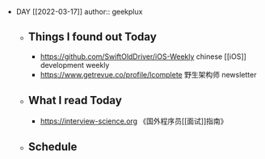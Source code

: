 - DAY [[2022-03-17]]
  author:: geekplux
	- ## Things I found out Today
		- https://github.com/SwiftOldDriver/iOS-Weekly chinese [[iOS]] development weekly
		- https://www.getrevue.co/profile/lcomplete 野生架构师 newsletter
	- ## What I read Today
		- https://interview-science.org 《国外程序员[[面试]]指南》
	- ## Schedule
